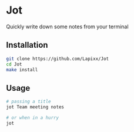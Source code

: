 # Jot
Quickly write down some notes from your terminal

## Installation

```bash
git clone https://github.com/Lapixx/Jot
cd Jot
make install
```

## Usage

```bash
# passing a title
jot Team meeting notes

# or when in a hurry
jot
```
